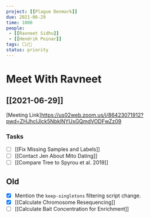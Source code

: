 ```yaml
---
project: [[Plague Denmark]]
due: 2021-06-29
time: 1000
people: 
 - [[Ravneet Sidhu]]
 - [[Hendrik Poinar]]
tags: ⬜/🧨  
status: priority
---
```


# Meet With Ravneet

## [[2021-06-29]]

[Meeting Link]https://us02web.zoom.us/j/86423071912?pwd=ZHJhclJlck5NbklNYUxGQmdVODFwZz09

### Tasks

- [ ] [[Fix Missing Samples and Labels]]
- [ ] [[Contact Jen About Mito Dating]]
- [ ] [[Compare Tree to Spyrou et al. 2019]]

## Old

- [x] Mention the ```keep-singletons``` filtering script change.
- [x] [[Calculate Chromosome Resequencing]]
- [ ] [[Calculate Bait Concentration for Enrichment]]